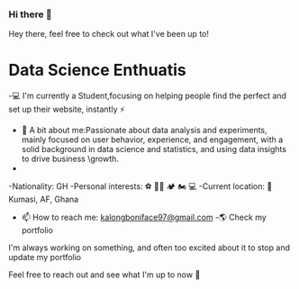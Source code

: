 ### Hi there 👋

<!--
**Kalong-Code/Kalong-Code** is a ✨ _special_ ✨ repository because its `README.md` (this file) appears on your GitHub profile.

Here are some ideas to get you started:

- 🔭 I’m currently working on ...
- 🌱 I’m currently learning ...
- 👯 I’m looking to collaborate on ...
- 🤔 I’m looking for help with ...
- 💬 Ask me about ...
- 📫 How to reach me: ...
- 😄 Pronouns: ...
- ⚡ Fun fact: ...
-->
Hey there, feel free to check out what I've been up to!
# Data Science Enthuatis
-💻 I'm currently a Student,focusing on helping people find the perfect  and set up their website, instantly ⚡️
- 💬 A bit about me:Passionate about data analysis and experiments, mainly focused on user behavior, experience, and engagement, with a solid background in data science    and statistics, and using data insights to drive business \growth.
- 
-Nationality: GH
-Personal interests: ⚽  💪🏽 🏕 🏍 💻 
-Current location: 📍 Kumasi, AF, Ghana
- 📫 How to reach me: kalongboniface97@gmail.com
-🌎 Check my portfolio

I'm always working on something, and often too excited about it to stop and update my portfolio

Feel free to reach out and see what I'm up to now 💬
